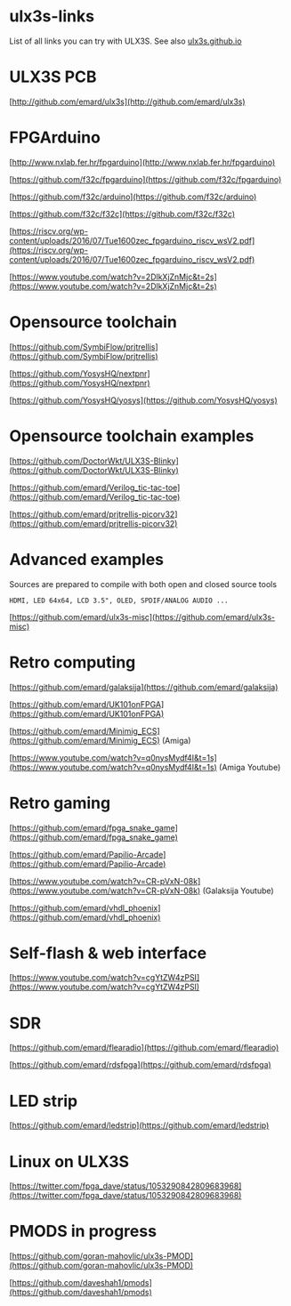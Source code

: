 # ulx3s-links
List of all links you can try with ULX3S. See also [ulx3s.github.io](https://ulx3s.github.io/)

# ULX3S PCB

[http://github.com/emard/ulx3s](http://github.com/emard/ulx3s)

# FPGArduino

[http://www.nxlab.fer.hr/fpgarduino](http://www.nxlab.fer.hr/fpgarduino)

[https://github.com/f32c/fpgarduino](https://github.com/f32c/fpgarduino)

[https://github.com/f32c/arduino](https://github.com/f32c/arduino)

[https://github.com/f32c/f32c](https://github.com/f32c/f32c)

[https://riscv.org/wp-content/uploads/2016/07/Tue1600zec_fpgarduino_riscv_wsV2.pdf](https://riscv.org/wp-content/uploads/2016/07/Tue1600zec_fpgarduino_riscv_wsV2.pdf)

[https://www.youtube.com/watch?v=2DlkXjZnMjc&t=2s](https://www.youtube.com/watch?v=2DlkXjZnMjc&t=2s)
		
# Opensource toolchain

[https://github.com/SymbiFlow/prjtrellis](https://github.com/SymbiFlow/prjtrellis)

[https://github.com/YosysHQ/nextpnr](https://github.com/YosysHQ/nextpnr)

[https://github.com/YosysHQ/yosys](https://github.com/YosysHQ/yosys)

# Opensource toolchain examples

[https://github.com/DoctorWkt/ULX3S-Blinky](https://github.com/DoctorWkt/ULX3S-Blinky)

[https://github.com/emard/Verilog_tic-tac-toe](https://github.com/emard/Verilog_tic-tac-toe)

[https://github.com/emard/prjtrellis-picorv32](https://github.com/emard/prjtrellis-picorv32)

# Advanced examples

Sources are prepared to compile with both open and closed source tools

    HDMI, LED 64x64, LCD 3.5", OLED, SPDIF/ANALOG AUDIO ...

[https://github.com/emard/ulx3s-misc](https://github.com/emard/ulx3s-misc)
		
# Retro computing

[https://github.com/emard/galaksija](https://github.com/emard/galaksija)

[https://github.com/emard/UK101onFPGA](https://github.com/emard/UK101onFPGA)

[https://github.com/emard/Minimig_ECS](https://github.com/emard/Minimig_ECS)
(Amiga)

[https://www.youtube.com/watch?v=q0nysMydf4I&t=1s](https://www.youtube.com/watch?v=q0nysMydf4I&t=1s)
(Amiga Youtube)

# Retro gaming

[https://github.com/emard/fpga_snake_game](https://github.com/emard/fpga_snake_game)

[https://github.com/emard/Papilio-Arcade](https://github.com/emard/Papilio-Arcade)

[https://www.youtube.com/watch?v=CR-pVxN-08k](https://www.youtube.com/watch?v=CR-pVxN-08k) (Galaksija Youtube)

[https://github.com/emard/vhdl_phoenix](https://github.com/emard/vhdl_phoenix)
		
# Self-flash & web interface

[https://www.youtube.com/watch?v=cgYtZW4zPSI](https://www.youtube.com/watch?v=cgYtZW4zPSI)

# SDR

[https://github.com/emard/flearadio](https://github.com/emard/flearadio)

[https://github.com/emard/rdsfpga](https://github.com/emard/rdsfpga)

# LED strip

[https://github.com/emard/ledstrip](https://github.com/emard/ledstrip)

# Linux on ULX3S

[https://twitter.com/fpga_dave/status/1053290842809683968](https://twitter.com/fpga_dave/status/1053290842809683968)

# PMODS in progress

[https://github.com/goran-mahovlic/ulx3s-PMOD](https://github.com/goran-mahovlic/ulx3s-PMOD)

[https://github.com/daveshah1/pmods](https://github.com/daveshah1/pmods)
